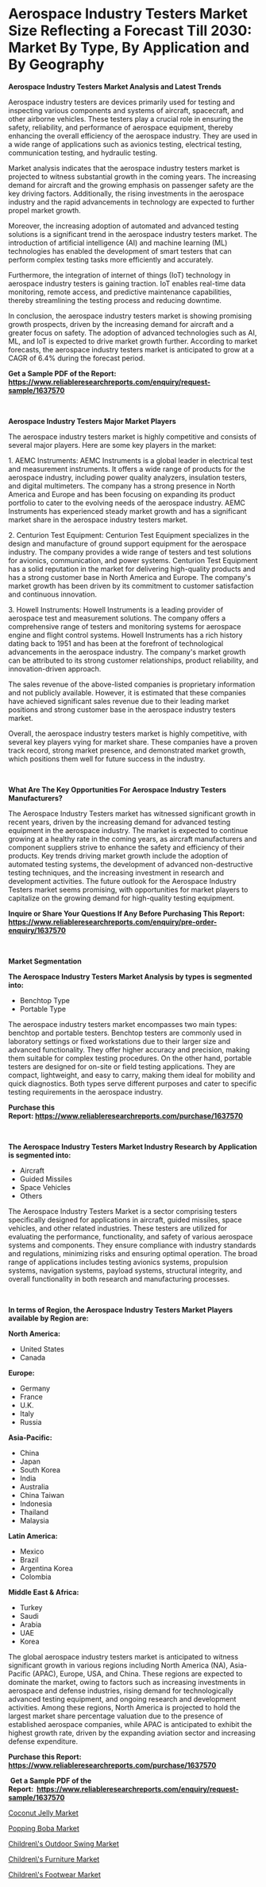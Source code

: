 <p><h1>Aerospace Industry Testers Market Size Reflecting a Forecast Till 2030: Market By Type, By Application and By Geography</h1></p><p><strong>Aerospace Industry Testers Market Analysis and Latest Trends</strong></p>
<p><p>Aerospace industry testers are devices primarily used for testing and inspecting various components and systems of aircraft, spacecraft, and other airborne vehicles. These testers play a crucial role in ensuring the safety, reliability, and performance of aerospace equipment, thereby enhancing the overall efficiency of the aerospace industry. They are used in a wide range of applications such as avionics testing, electrical testing, communication testing, and hydraulic testing.</p><p>Market analysis indicates that the aerospace industry testers market is projected to witness substantial growth in the coming years. The increasing demand for aircraft and the growing emphasis on passenger safety are the key driving factors. Additionally, the rising investments in the aerospace industry and the rapid advancements in technology are expected to further propel market growth.</p><p>Moreover, the increasing adoption of automated and advanced testing solutions is a significant trend in the aerospace industry testers market. The introduction of artificial intelligence (AI) and machine learning (ML) technologies has enabled the development of smart testers that can perform complex testing tasks more efficiently and accurately.</p><p>Furthermore, the integration of internet of things (IoT) technology in aerospace industry testers is gaining traction. IoT enables real-time data monitoring, remote access, and predictive maintenance capabilities, thereby streamlining the testing process and reducing downtime.</p><p>In conclusion, the aerospace industry testers market is showing promising growth prospects, driven by the increasing demand for aircraft and a greater focus on safety. The adoption of advanced technologies such as AI, ML, and IoT is expected to drive market growth further. According to market forecasts, the aerospace industry testers market is anticipated to grow at a CAGR of 6.4% during the forecast period.</p></p>
<p><strong>Get a Sample PDF of the Report:&nbsp; <a href="https://www.reliableresearchreports.com/enquiry/request-sample/1637570">https://www.reliableresearchreports.com/enquiry/request-sample/1637570</a></strong></p>
<p>&nbsp;</p>
<p><strong>Aerospace Industry Testers Major Market Players</strong></p>
<p><p>The aerospace industry testers market is highly competitive and consists of several major players. Here are some key players in the market:</p><p>1. AEMC Instruments: AEMC Instruments is a global leader in electrical test and measurement instruments. It offers a wide range of products for the aerospace industry, including power quality analyzers, insulation testers, and digital multimeters. The company has a strong presence in North America and Europe and has been focusing on expanding its product portfolio to cater to the evolving needs of the aerospace industry. AEMC Instruments has experienced steady market growth and has a significant market share in the aerospace industry testers market.</p><p>2. Centurion Test Equipment: Centurion Test Equipment specializes in the design and manufacture of ground support equipment for the aerospace industry. The company provides a wide range of testers and test solutions for avionics, communication, and power systems. Centurion Test Equipment has a solid reputation in the market for delivering high-quality products and has a strong customer base in North America and Europe. The company's market growth has been driven by its commitment to customer satisfaction and continuous innovation.</p><p>3. Howell Instruments: Howell Instruments is a leading provider of aerospace test and measurement solutions. The company offers a comprehensive range of testers and monitoring systems for aerospace engine and flight control systems. Howell Instruments has a rich history dating back to 1951 and has been at the forefront of technological advancements in the aerospace industry. The company's market growth can be attributed to its strong customer relationships, product reliability, and innovation-driven approach.</p><p>The sales revenue of the above-listed companies is proprietary information and not publicly available. However, it is estimated that these companies have achieved significant sales revenue due to their leading market positions and strong customer base in the aerospace industry testers market.</p><p>Overall, the aerospace industry testers market is highly competitive, with several key players vying for market share. These companies have a proven track record, strong market presence, and demonstrated market growth, which positions them well for future success in the industry.</p></p>
<p>&nbsp;</p>
<p><strong>What Are The Key Opportunities For Aerospace Industry Testers Manufacturers?</strong></p>
<p><p>The Aerospace Industry Testers market has witnessed significant growth in recent years, driven by the increasing demand for advanced testing equipment in the aerospace industry. The market is expected to continue growing at a healthy rate in the coming years, as aircraft manufacturers and component suppliers strive to enhance the safety and efficiency of their products. Key trends driving market growth include the adoption of automated testing systems, the development of advanced non-destructive testing techniques, and the increasing investment in research and development activities. The future outlook for the Aerospace Industry Testers market seems promising, with opportunities for market players to capitalize on the growing demand for high-quality testing equipment.</p></p>
<p><strong>Inquire or Share Your Questions If Any Before Purchasing This Report: <a href="https://www.reliableresearchreports.com/enquiry/pre-order-enquiry/1637570">https://www.reliableresearchreports.com/enquiry/pre-order-enquiry/1637570</a></strong></p>
<p>&nbsp;</p>
<p><strong>Market Segmentation</strong></p>
<p><strong>The Aerospace Industry Testers Market Analysis by types is segmented into:</strong></p>
<p><ul><li>Benchtop Type</li><li>Portable Type</li></ul></p>
<p><p>The aerospace industry testers market encompasses two main types: benchtop and portable testers. Benchtop testers are commonly used in laboratory settings or fixed workstations due to their larger size and advanced functionality. They offer higher accuracy and precision, making them suitable for complex testing procedures. On the other hand, portable testers are designed for on-site or field testing applications. They are compact, lightweight, and easy to carry, making them ideal for mobility and quick diagnostics. Both types serve different purposes and cater to specific testing requirements in the aerospace industry.</p></p>
<p><strong>Purchase this Report:&nbsp;<a href="https://www.reliableresearchreports.com/purchase/1637570">https://www.reliableresearchreports.com/purchase/1637570</a></strong></p>
<p>&nbsp;</p>
<p><strong>The Aerospace Industry Testers Market Industry Research by Application is segmented into:</strong></p>
<p><ul><li>Aircraft</li><li>Guided Missiles</li><li>Space Vehicles</li><li>Others</li></ul></p>
<p><p>The Aerospace Industry Testers Market is a sector comprising testers specifically designed for applications in aircraft, guided missiles, space vehicles, and other related industries. These testers are utilized for evaluating the performance, functionality, and safety of various aerospace systems and components. They ensure compliance with industry standards and regulations, minimizing risks and ensuring optimal operation. The broad range of applications includes testing avionics systems, propulsion systems, navigation systems, payload systems, structural integrity, and overall functionality in both research and manufacturing processes.</p></p>
<p>&nbsp;</p>
<p><strong>In terms of Region, the Aerospace Industry Testers Market Players available by Region are:</strong></p>
<p>
    <p> <strong> North America: </strong>
        <ul>
            <li>United States</li>
            <li>Canada</li>
        </ul>
        </p> 
    <p> <strong> Europe: </strong>
        <ul>
            <li>Germany</li>
            <li>France</li>
            <li>U.K.</li>
            <li>Italy</li>
            <li>Russia</li>
        </ul>
        </p> 
    <p> <strong> Asia-Pacific: </strong>
        <ul>
            <li>China</li>
            <li>Japan</li>
            <li>South Korea</li>
            <li>India</li>
            <li>Australia</li>
            <li>China Taiwan</li>
            <li>Indonesia</li>
            <li>Thailand</li>
            <li>Malaysia</li>
        </ul>
        </p> 
    <p> <strong> Latin America: </strong>
        <ul>
            <li>Mexico</li>
            <li>Brazil</li>
            <li>Argentina Korea</li>
            <li>Colombia</li>
        </ul>
        </p> 
    <p> <strong> Middle East & Africa: </strong>
        <ul>
            <li>Turkey</li>
            <li>Saudi</li>
            <li>Arabia</li>
            <li>UAE</li>
            <li>Korea</li>
        </ul>
    </p>
    </p>
<p><p>The global aerospace industry testers market is anticipated to witness significant growth in various regions including North America (NA), Asia-Pacific (APAC), Europe, USA, and China. These regions are expected to dominate the market, owing to factors such as increasing investments in aerospace and defense industries, rising demand for technologically advanced testing equipment, and ongoing research and development activities. Among these regions, North America is projected to hold the largest market share percentage valuation due to the presence of established aerospace companies, while APAC is anticipated to exhibit the highest growth rate, driven by the expanding aviation sector and increasing defense expenditure.</p></p>
<p><strong>Purchase this Report: <a href="https://www.reliableresearchreports.com/purchase/1637570">https://www.reliableresearchreports.com/purchase/1637570</a></strong></p>
<p>&nbsp;<strong>Get a Sample PDF of the Report:&nbsp;&nbsp;<a href="https://www.reliableresearchreports.com/enquiry/request-sample/1637570">https://www.reliableresearchreports.com/enquiry/request-sample/1637570</a></strong></p>
<p><strong></strong></p>
<p><p><a href="https://medium.com/@gabriellemcgrath66/coconut-jelly-market-size-growth-forecast-2023-2030-dbfbd92fda09">Coconut Jelly Market</a></p><p><a href="https://medium.com/@deirdreclark76/popping-boba-market-size-growth-forecast-2023-2030-5beceb711709">Popping Boba Market</a></p><p><a href="https://www.linkedin.com/pulse/childrens-outdoor-swing-market-research/">Children\'s Outdoor Swing Market</a></p><p><a href="https://www.linkedin.com/pulse/childrens-furniture-market-size-share-amp-trends-analysis/">Children\'s Furniture Market</a></p><p><a href="https://www.linkedin.com/pulse/childrens-footwear-market-research-report/">Children\'s Footwear Market</a></p></p>